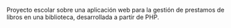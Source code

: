 Proyecto escolar sobre una aplicación web para la gestión de prestamos de libros en una biblioteca, desarrollada a partir de PHP.
